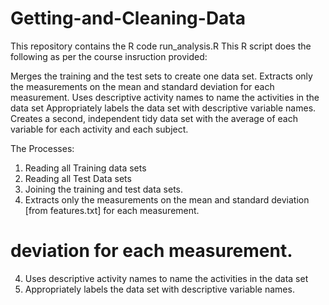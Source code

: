 Getting-and-Cleaning-Data
=========================

This repository contains the R code run_analysis.R
This R script does the following as per the course insruction provided:

Merges the training and the test sets to create one data set.
Extracts only the measurements on the mean and standard deviation for each measurement. 
Uses descriptive activity names to name the activities in the data set
Appropriately labels the data set with descriptive variable names. 
Creates a second, independent tidy data set with the average of each variable for each activity and each subject. 

The Processes:

1. Reading all Training data sets
2. Reading all Test Data sets
3. Joining the training and test data sets. 
4. Extracts only the measurements on the mean and standard deviation [from features.txt] for each measurement. 
# deviation for each measurement.
4. Uses descriptive activity names to name the activities in the data set
5. Appropriately labels the data set with descriptive variable names. 
